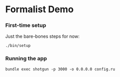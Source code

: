 # Formalist Demo

### First-time setup

Just the bare-bones steps for now:

```
./bin/setup
```

### Running the app

```
bundle exec shotgun -p 3000 -o 0.0.0.0 config.ru
```

